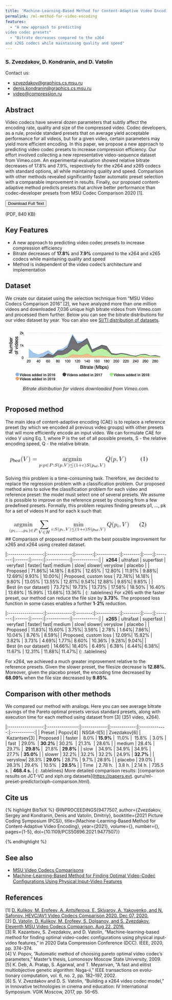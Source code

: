 ```yaml
---
title: 'Machine-Learning-Based Method for Content-Adaptive Video Encoding'
permalink: /ml-method-for-video-encoding
features:
  - "A new approach to predicting
video codec presets"
  - "Bitrate decreases compared to the x264
and x265 codecs while maintaining quality and speed"
---
```


### S. Zvezdakov, D. Kondranin, and D. Vatolin

Contact us: 
* <szvezdakov@graphics.cs.msu.ru>
* <denis.kondranin@graphics.cs.msu.ru>
* <video@compression.ru>

## Abstract
Video codecs have several dozen parameters that
subtly affect the encoding rate, quality and size of the compressed
video. Codec developers, as a rule, provide standard presets
that on average yield acceptable performance for all videos, but
for a given video, certain parameters may yield more efficient
encoding. In this paper, we propose a new approach to predicting
video codec presets to increase compression efficiency. Our effort
involved collecting a new representative video-sequence dataset
from Vimeo.com. An experimental evaluation showed relative
bitrate decreases of 17.8% and 7.9%, respectively for the x264
and x265 codecs with standard options, all while maintaining
quality and speed. Comparison with other methods revealed
significantly faster automatic preset selection with a comparable
improvement in results. Finally, our proposed content-adaptive
method predicts presets that archive better performance than
codec-developer presets from MSU Codec Comparison 2020 [1].

<!-- Add Download Full Text button-->
<link rel="stylesheet" href="https://cdnjs.cloudflare.com/ajax/libs/font-awesome/4.7.0/css/font-awesome.min.css">
<div>
<button class="download-button" role="button" onclick="location.href = 'https://drive.google.com/uc?id=1ddzm_TxKUnxQbZEv5hupxRZv_z7TgRSb'"> <!-- Insert link here-->
    <i class="fa fa-download"></i>
    Download Full Text
</button>
<p class="download-button-caption">(PDF, 840 KB)</p>  <!-- Insert correct filesize here-->
</div>

## Key Features
* A new approach to predicting
video codec presets to increase compression efficiency
* Bitrate decreases of **17.8%** and **7.9%** compared to the x264
and x265 codecs while maintaining quality and speed
* Method is independent of the video
codec’s architecture and implementation 
<!-- 
Main part of the page
 -->

<style>
    .examples {
        display: flex;
        flex-wrap: wrap;
        gap: 15px;
        margin-bottom: 15px;
    }
    .example {
        text-align: center;
    }
    .form-example{
        text-align: center;
        width:  450px;
    }
    .big-example {
        text-align: center;
        margin-bottom: 15px;
    }

    @media (min-width: 450px) {
        .example {
            max-width: calc(50% - 10px);
        }
    }
</style>

## Dataset
We create our dataset using the selection technique from “MSU Video Codecs Comparison 2016” [2], we have analyzed more than one million videos and downloaded 7,036 unique high bitrate videos from Vimeo.com and processed them further.
Below you can see the bitrate distributions for our video dataset by year. 
You can also see [SI/TI distribution of datasets]( https://papers.evt.guru/ml-preset-predictor/si-ti.html).


<div class="examples">
    <div class="big-example">
        <img src="/assets/img/papers/ml-method-for-video-encoding/pic1.png" alt="Bitrate distribution for videos"/><br>
        <i>Bitrate distribution for videos downloaded from Vimeo.com.</i>
    </div>
</div>


<style>
.tablelines table, .tablelines td, .tablelines th {
        border: 0.8px solid black;
        }
</style>
## Proposed method
The main idea of content-adaptive encoding (CAE) is to
replace a reference preset (by which we encoded all
previous video groups) with other presets that will more
efficiently encode an input video. We can formulate CAE for video V
using Eq. 1, where P is the set of all possible presets, S - the relative encoding speed, Q - the relative bitrate.

<div class="form-example">
    <img src="/assets/img/papers/ml-method-for-video-encoding/pic2.png" alt="formula 1"/><br>
</div>


Solving this problem is a time-consuming task. Therefore, we decided to replace the regression problem with a classification problem.
Our proposed method aims to solve the classification problem for each video and reference preset: the model must select one of several presets. 
We assume it is possible to improve on the reference preset
by choosing from a few predefined presets. Formally, this problem requires finding presets p1, ..., pk for a
set of videos H and for each k such that:
<div class="form-example">
    <img src="/assets/img/papers/ml-method-for-video-encoding/pic3.png" alt="formula 1"/><br>
</div>
## Comparison of proposed method with the best possible improvement for x265 and x264 using created dataset.

|:-----------------:|:------------:|:--------:|:-----------:|:--------:|:----:|:--------:|:------:|:-----:|:-----------:|:------------:|
| &nbsp;**x264**    |&nbsp;ultrafast&nbsp;|&nbsp;superfast&nbsp;|&nbsp;veryfast&nbsp;|&nbsp;faster|&nbsp;fast|&nbsp;medium&nbsp;|&nbsp;slow|&nbsp;slower|&nbsp;veryslow&nbsp;|&nbsp;placebo&nbsp;|
|&nbsp;Proposed              |&nbsp;71.86%|&nbsp;14.18%  |&nbsp;8.63%   |&nbsp;12.65%&nbsp;|&nbsp;12.80%&nbsp;|&nbsp;11.91%&nbsp;|&nbsp;9.88%|&nbsp;12.69%|&nbsp;9.93%&nbsp;|&nbsp;10.00%|
|&nbsp;Proposed,&nbsp;custom&nbsp;loss&nbsp;|&nbsp;72.74%|&nbsp;14.18%  |&nbsp;9.80%&nbsp;|&nbsp;13.05%&nbsp;|&nbsp;13.55%&nbsp;|&nbsp;12.81%|&nbsp;9.54%|&nbsp;12.88%&nbsp;|&nbsp;9.85%|&nbsp;9.85% |
|&nbsp;Best&nbsp;(in&nbsp;our&nbsp;dataset)&nbsp;|&nbsp;73.72%|&nbsp;19.73%  |&nbsp;13.73%  |&nbsp;17.58% |&nbsp;18.50% |&nbsp;16.40% |&nbsp;13.69%&nbsp;|&nbsp;15.99%&nbsp;|&nbsp;13.68%|&nbsp;13.36% |
{: .tablelines}
For x265 with the
faster preset, our method can reduce the file size by **3.73%**.
The proposed loss function in some cases enables a further **1**-**2%** reduction.
<br>

|:-----------------:|:------------:|:--------:|:-----------:|:--------:|:----:|:--------:|:------:|:-----:|:-----------:|:------------:|
| &nbsp;**x265**    |&nbsp;ultrafast&nbsp;|&nbsp;superfast&nbsp;|&nbsp;veryfast&nbsp;|&nbsp;faster|&nbsp;fast|&nbsp;medium&nbsp;|&nbsp;slow|&nbsp;slower|&nbsp;veryslow&nbsp;|&nbsp;placebo&nbsp;|
|&nbsp;Proposed              |&nbsp;11.83%|&nbsp;15.60% |&nbsp;3.75%|&nbsp;3.59%&nbsp;|&nbsp;2.78%&nbsp;|&nbsp;1.64%|&nbsp;7.86%|&nbsp;10.04%&nbsp;|&nbsp;8.76%&nbsp;|&nbsp;8.59%|
|&nbsp;Proposed,&nbsp;custom&nbsp;loss&nbsp;|&nbsp;12.09%|&nbsp;15.82% |&nbsp;3.82%&nbsp;|&nbsp;3.73%&nbsp;|&nbsp;4.69%|&nbsp;1.77%|&nbsp;8.60%&nbsp;|&nbsp;10.36%&nbsp;|&nbsp;9.28%|&nbsp;9.04%|
|&nbsp;Best&nbsp;(in&nbsp;our&nbsp;dataset)&nbsp;|&nbsp;14.66%|&nbsp;18.40%  |&nbsp;6.49%&nbsp;|&nbsp;6.38%&nbsp;|&nbsp;6.44%|&nbsp;6.38%|&nbsp;11.67%&nbsp;|&nbsp;12.31%&nbsp;|&nbsp;11.88%|&nbsp;11.47%|
{: .tablelines}

For x264, we achieved a much greater improvement relative
to the reference presets. Given the slower preset, the filesize
decrease is **12.88%.** Moreover, given the placebo preset,
the encoding time decreased by **68.09%** when the file size
decreased by **9.85%**.

## Comparison with other methods
We compared our method with analogs. Here you can see average bitrate savings of the Pareto optimal
presets versus standard presets, along with execution time for
each method using dataset from [3] (351 video, x264).
<br>

|:-----------------:|:---------------:|:------------:|:------------:|:-------------:|:-----------:|
|&nbsp;Preset&nbsp;|&nbsp;Popov[4]&nbsp;|&nbsp;NSGA-II[5]&nbsp;|&nbsp;Zvezdakov[6]&nbsp;|&nbsp;Kazantsev[3]&nbsp;|&nbsp;Proposed&nbsp;|
|&nbsp;faster&nbsp;| &nbsp;8.0%&nbsp;|&nbsp;**15.9%**&nbsp;| &nbsp;11.0%&nbsp;| &nbsp;15.8% &nbsp;|&nbsp;3.0%&nbsp;|
|&nbsp;fast&nbsp; |&nbsp;29.0%&nbsp; |&nbsp;**30.2%**&nbsp;|&nbsp;30.2%&nbsp; |&nbsp;21.3%&nbsp; |&nbsp;28.6%&nbsp;|
|&nbsp;medium |&nbsp;28.4%&nbsp;|&nbsp;29.7%&nbsp;| &nbsp;**29.8%**&nbsp;| &nbsp;21.8%&nbsp;|&nbsp;**29.8%**&nbsp;|
|&nbsp;slow&nbsp; |&nbsp;34.9%&nbsp;|&nbsp;34.9%&nbsp;|&nbsp;34.9%&nbsp;|&nbsp;27.7%&nbsp;|&nbsp;**35.0%**&nbsp;|
|&nbsp;slower&nbsp;|&nbsp;32.2%&nbsp;|&nbsp;32.2%&nbsp;|&nbsp;32.2%&nbsp;|&nbsp;24.9%&nbsp;|&nbsp;**32.7%**&nbsp;|
|&nbsp;veryslow|&nbsp;28.3%&nbsp;|&nbsp;**29.0%**&nbsp;|&nbsp;28.7%&nbsp;|&nbsp;9.7%&nbsp;|&nbsp;28.9%&nbsp;|
|&nbsp;placebo&nbsp;|&nbsp;29.0%&nbsp;|&nbsp;28.3%&nbsp;|&nbsp;29.4%&nbsp; |&nbsp;10.5%&nbsp; |&nbsp;**29.5%**&nbsp;|
|&nbsp;Time&nbsp; |&nbsp;2.78 h.&nbsp; |&nbsp;3.8 h.&nbsp;|&nbsp;2.14 h.&nbsp;|&nbsp;735.5 s.&nbsp;|&nbsp;**468.4 s.**&nbsp;|
{: .tablelines}
 More detailed comparison results: [comparison results on JCT-VC and xiph.org datasets](https://papers.evt.
guru/ml-preset-predictor/xiph-comparison.html).

## Cite us
{% highlight BibTeX %}
@INPROCEEDINGS{9477507,
  author={Zvezdakov, Sergey and Kondranin, Denis and Vatolin, Dmitriy},
  booktitle={2021 Picture Coding Symposium (PCS)}, 
  title={Machine-Learning-Based Method for Content-Adaptive Video Encoding}, 
  year={2021},
  volume={},
  number={},
  pages={1-5},
  doi={10.1109/PCS50896.2021.9477507}}

{% endhighlight %}

## See also 
* [MSU Video Codecs Comparisons](http://compression.ru/video/codec_comparison/index_en.html/)
* [Machine-Learning-Based Method for Finding Optimal Video-Codec Conﬁgurations Using Physical Input-Video Features](https://videoprocessing.github.io/codec-configuration) 

## References
[1] [D. Kulikov, M. Erofeev, A. Antsiferova, E. Sklyarov, A. Yakovenko, and N. Safonov. HEVC/AV1 Video Codecs Comparison 2020. Dec 07, 2020.](https://www.compression.ru/compression.ru/video/codec_comparison/hevc_2020/)<br>
[2] [D. Vatolin, D. Kulikov, M. Erofeev, S. Dolganov, and S. Zvezdakov. Eleventh MSU Video Codecs Comparison. Aug 22, 2016.](https://www.compression.ru/video/codec_comparison/hevc_2016/)<br>
[3] R. Kazantsev, S. Zvezdakov, and D. Vatolin, “Machine-learning-based
method for finding optimal video-codec configurations using physical
input-video features,” in 2020 Data Compression Conference (DCC).
IEEE, 2020, pp. 374–374.<br>
[4] V. Popov, “Automatic method of choosing pareto optimal video codec’s
parameters,” Master’s thesis, Lomonosov Moscow State University,
2009.<br>
[5] K. Deb, A. Pratap, S. Agarwal, and T. Meyarivan, “A fast and elitist
multiobjective genetic algorithm: Nsga-ii,” IEEE transactions on evolu-
tionary computation, vol. 6, no. 2, pp. 182–197, 2002.<br>
[6] S. V. Zvezdakov and D. S. Vatolin, “Building a x264 video codec
model,” in Innovative technologies in cinema and education: IV
International Symposium. VGIK Moscow, 2017, pp. 56–65.
